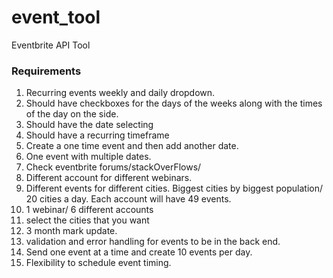 # event_tool
Eventbrite API Tool
### Requirements
1. Recurring events weekly and daily dropdown.
2. Should have checkboxes for the days of the weeks along with the times of the day on the side.
3. Should have the date selecting
4. Should have a recurring timeframe
5. Create a one time event and then add another date.
6. One event with multiple dates.
7. Check eventbrite forums/stackOverFlows/
8. Different account for different webinars.
9. Different events for different cities. Biggest cities by biggest population/ 20 cities a day. Each account will have 49 events.
10. 1 webinar/ 6 different accounts
11. select the cities that you want
12. 3 month mark update.
13. validation and error handling for events to be in the back end.
14. Send one event at a time and create 10 events per day.
15. Flexibility to schedule event timing.
